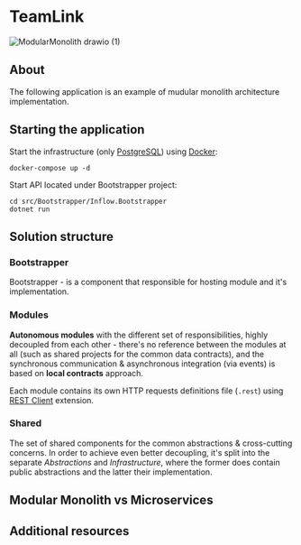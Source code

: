 # TeamLink


![ModularMonolith drawio (1)](https://github.com/ArturLavrov/TeamLink/assets/10619880/ceb8dc87-8d4d-4d55-b1cc-0b7f392ed90c)



## About

The following application is an example of mudular monolith architecture implementation.



## Starting the application

Start the infrastructure (only [PostgreSQL](https://www.postgresql.org)) using [Docker](https://docs.docker.com/get-docker/):

```
docker-compose up -d
```

Start API located under Bootstrapper project:

```
cd src/Bootstrapper/Inflow.Bootstrapper
dotnet run
```

## Solution structure

### Bootstrapper
Bootstrapper - is a component that responsible for hosting module and it's implementation.

### Modules

**Autonomous modules** with the different set of responsibilities, highly decoupled from each other - there's no reference between the modules at all (such as shared projects for the common data contracts), and the synchronous communication & asynchronous integration (via events) is based on **local contracts** approach.

Each module contains its own HTTP requests definitions file (`.rest`) using [REST Client](https://marketplace.visualstudio.com/items?itemName=humao.rest-client) extension.

### Shared

The set of shared components for the common abstractions & cross-cutting concerns. In order to achieve even better decoupling, it's split into the separate *Abstractions* and *Infrastructure*, where the former does contain public abstractions and the latter their implementation.

## Modular Monolith vs Microservices

## Additional resources
